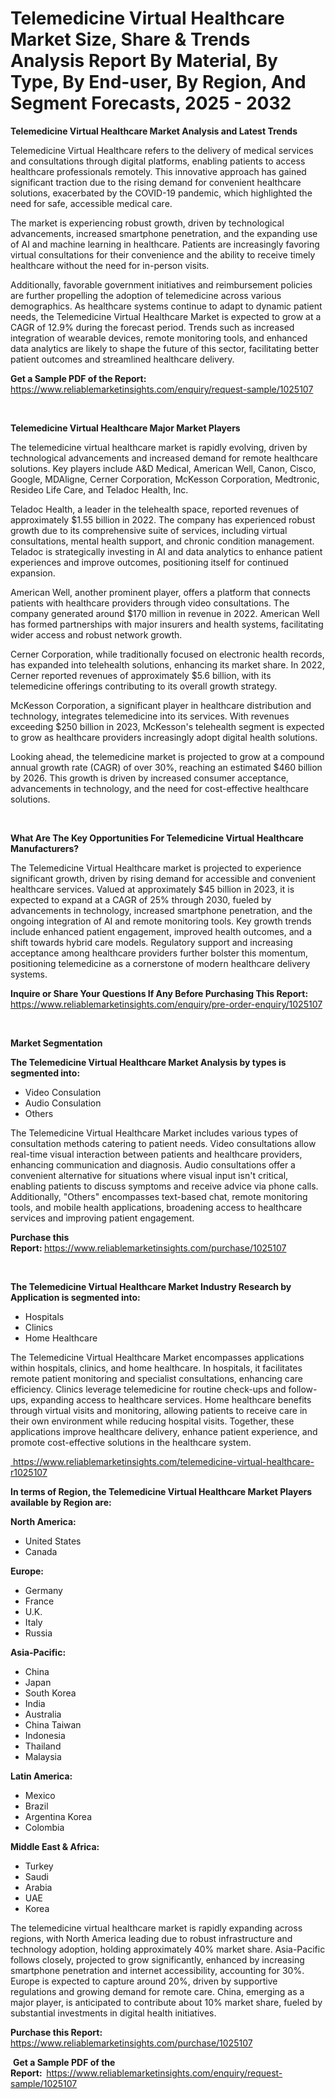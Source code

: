 <p><h1>Telemedicine Virtual Healthcare Market Size, Share & Trends Analysis Report By Material, By Type, By End-user, By Region, And Segment Forecasts, 2025 - 2032</h1></p><p><strong>Telemedicine Virtual Healthcare Market Analysis and Latest Trends</strong></p>
<p><p>Telemedicine Virtual Healthcare refers to the delivery of medical services and consultations through digital platforms, enabling patients to access healthcare professionals remotely. This innovative approach has gained significant traction due to the rising demand for convenient healthcare solutions, exacerbated by the COVID-19 pandemic, which highlighted the need for safe, accessible medical care.</p><p>The market is experiencing robust growth, driven by technological advancements, increased smartphone penetration, and the expanding use of AI and machine learning in healthcare. Patients are increasingly favoring virtual consultations for their convenience and the ability to receive timely healthcare without the need for in-person visits. </p><p>Additionally, favorable government initiatives and reimbursement policies are further propelling the adoption of telemedicine across various demographics. As healthcare systems continue to adapt to dynamic patient needs, the Telemedicine Virtual Healthcare Market is expected to grow at a CAGR of 12.9% during the forecast period. Trends such as increased integration of wearable devices, remote monitoring tools, and enhanced data analytics are likely to shape the future of this sector, facilitating better patient outcomes and streamlined healthcare delivery.</p></p>
<p><strong>Get a Sample PDF of the Report:&nbsp;</strong> <a href="https://www.reliablemarketinsights.com/enquiry/request-sample/1025107?utm_campaign=2593&utm_medium=2&utm_source=Github&utm_content=ia&utm_term=18042025&utm_id=telemedicine-virtual-healthcare">https://www.reliablemarketinsights.com/enquiry/request-sample/1025107</a></p>
<p>&nbsp;</p>
<p><strong>Telemedicine Virtual Healthcare Major Market Players</strong></p>
<p><p>The telemedicine virtual healthcare market is rapidly evolving, driven by technological advancements and increased demand for remote healthcare solutions. Key players include A&D Medical, American Well, Canon, Cisco, Google, MDAligne, Cerner Corporation, McKesson Corporation, Medtronic, Resideo Life Care, and Teladoc Health, Inc.</p><p>Teladoc Health, a leader in the telehealth space, reported revenues of approximately $1.55 billion in 2022. The company has experienced robust growth due to its comprehensive suite of services, including virtual consultations, mental health support, and chronic condition management. Teladoc is strategically investing in AI and data analytics to enhance patient experiences and improve outcomes, positioning itself for continued expansion.</p><p>American Well, another prominent player, offers a platform that connects patients with healthcare providers through video consultations. The company generated around $170 million in revenue in 2022. American Well has formed partnerships with major insurers and health systems, facilitating wider access and robust network growth.</p><p>Cerner Corporation, while traditionally focused on electronic health records, has expanded into telehealth solutions, enhancing its market share. In 2022, Cerner reported revenues of approximately $5.6 billion, with its telemedicine offerings contributing to its overall growth strategy.</p><p>McKesson Corporation, a significant player in healthcare distribution and technology, integrates telemedicine into its services. With revenues exceeding $250 billion in 2023, McKesson's telehealth segment is expected to grow as healthcare providers increasingly adopt digital health solutions.</p><p>Looking ahead, the telemedicine market is projected to grow at a compound annual growth rate (CAGR) of over 30%, reaching an estimated $460 billion by 2026. This growth is driven by increased consumer acceptance, advancements in technology, and the need for cost-effective healthcare solutions.</p></p>
<p>&nbsp;</p>
<p><strong>What Are The Key Opportunities For Telemedicine Virtual Healthcare Manufacturers?</strong></p>
<p><p>The Telemedicine Virtual Healthcare market is projected to experience significant growth, driven by rising demand for accessible and convenient healthcare services. Valued at approximately $45 billion in 2023, it is expected to expand at a CAGR of 25% through 2030, fueled by advancements in technology, increased smartphone penetration, and the ongoing integration of AI and remote monitoring tools. Key growth trends include enhanced patient engagement, improved health outcomes, and a shift towards hybrid care models. Regulatory support and increasing acceptance among healthcare providers further bolster this momentum, positioning telemedicine as a cornerstone of modern healthcare delivery systems.</p></p>
<p><strong>Inquire or Share Your Questions If Any Before Purchasing This Report:</strong> <a href="https://www.reliablemarketinsights.com/enquiry/pre-order-enquiry/1025107?utm_campaign=2593&utm_medium=2&utm_source=Github&utm_content=ia&utm_term=18042025&utm_id=telemedicine-virtual-healthcare">https://www.reliablemarketinsights.com/enquiry/pre-order-enquiry/1025107</a></p>
<p>&nbsp;</p>
<p><strong>Market Segmentation</strong></p>
<p><strong>The Telemedicine Virtual Healthcare Market Analysis by types is segmented into:</strong></p>
<p><ul><li>Video Consulation</li><li>Audio Consulation</li><li>Others</li></ul></p>
<p><p>The Telemedicine Virtual Healthcare Market includes various types of consultation methods catering to patient needs. Video consultations allow real-time visual interaction between patients and healthcare providers, enhancing communication and diagnosis. Audio consultations offer a convenient alternative for situations where visual input isn't critical, enabling patients to discuss symptoms and receive advice via phone calls. Additionally, "Others" encompasses text-based chat, remote monitoring tools, and mobile health applications, broadening access to healthcare services and improving patient engagement.</p></p>
<p><strong>Purchase this Report:&nbsp;</strong><a href="https://www.reliablemarketinsights.com/purchase/1025107?utm_campaign=2593&utm_medium=2&utm_source=Github&utm_content=ia&utm_term=18042025&utm_id=telemedicine-virtual-healthcare">https://www.reliablemarketinsights.com/purchase/1025107</a></p>
<p>&nbsp;</p>
<p><strong>The Telemedicine Virtual Healthcare Market Industry Research by Application is segmented into:</strong></p>
<p><ul><li>Hospitals</li><li>Clinics</li><li>Home Healthcare</li></ul></p>
<p><p>The Telemedicine Virtual Healthcare Market encompasses applications within hospitals, clinics, and home healthcare. In hospitals, it facilitates remote patient monitoring and specialist consultations, enhancing care efficiency. Clinics leverage telemedicine for routine check-ups and follow-ups, expanding access to healthcare services. Home healthcare benefits through virtual visits and monitoring, allowing patients to receive care in their own environment while reducing hospital visits. Together, these applications improve healthcare delivery, enhance patient experience, and promote cost-effective solutions in the healthcare system.</p></p>
<p><a href="https://www.reliablemarketinsights.com/telemedicine-virtual-healthcare-r1025107?utm_campaign=2593&utm_medium=2&utm_source=Github&utm_content=ia&utm_term=18042025&utm_id=telemedicine-virtual-healthcare">&nbsp;https://www.reliablemarketinsights.com/telemedicine-virtual-healthcare-r1025107</a></p>
<p><strong>In terms of Region, the Telemedicine Virtual Healthcare Market Players available by Region are:</strong></p>
<p>
    <p> <strong> North America: </strong>
        <ul>
            <li>United States</li>
            <li>Canada</li>
        </ul>
        </p> 
    <p> <strong> Europe: </strong>
        <ul>
            <li>Germany</li>
            <li>France</li>
            <li>U.K.</li>
            <li>Italy</li>
            <li>Russia</li>
        </ul>
        </p> 
    <p> <strong> Asia-Pacific: </strong>
        <ul>
            <li>China</li>
            <li>Japan</li>
            <li>South Korea</li>
            <li>India</li>
            <li>Australia</li>
            <li>China Taiwan</li>
            <li>Indonesia</li>
            <li>Thailand</li>
            <li>Malaysia</li>
        </ul>
        </p> 
    <p> <strong> Latin America: </strong>
        <ul>
            <li>Mexico</li>
            <li>Brazil</li>
            <li>Argentina Korea</li>
            <li>Colombia</li>
        </ul>
        </p> 
    <p> <strong> Middle East & Africa: </strong>
        <ul>
            <li>Turkey</li>
            <li>Saudi</li>
            <li>Arabia</li>
            <li>UAE</li>
            <li>Korea</li>
        </ul>
    </p>
    </p>
<p><p>The telemedicine virtual healthcare market is rapidly expanding across regions, with North America leading due to robust infrastructure and technology adoption, holding approximately 40% market share. Asia-Pacific follows closely, projected to grow significantly, enhanced by increasing smartphone penetration and internet accessibility, accounting for 30%. Europe is expected to capture around 20%, driven by supportive regulations and growing demand for remote care. China, emerging as a major player, is anticipated to contribute about 10% market share, fueled by substantial investments in digital health initiatives.</p></p>
<p><strong>Purchase this Report: </strong><a href="https://www.reliablemarketinsights.com/purchase/1025107?utm_campaign=2593&utm_medium=2&utm_source=Github&utm_content=ia&utm_term=18042025&utm_id=telemedicine-virtual-healthcare">https://www.reliablemarketinsights.com/purchase/1025107</a></p>
<p>&nbsp;<strong>Get a Sample PDF of the Report:&nbsp;&nbsp;</strong><a href="https://www.reliablemarketinsights.com/enquiry/request-sample/1025107?utm_campaign=2593&utm_medium=2&utm_source=Github&utm_content=ia&utm_term=18042025&utm_id=telemedicine-virtual-healthcare">https://www.reliablemarketinsights.com/enquiry/request-sample/1025107</a></p>
<p><strong></strong></p>
<p><p></p><p></p><p></p></p>